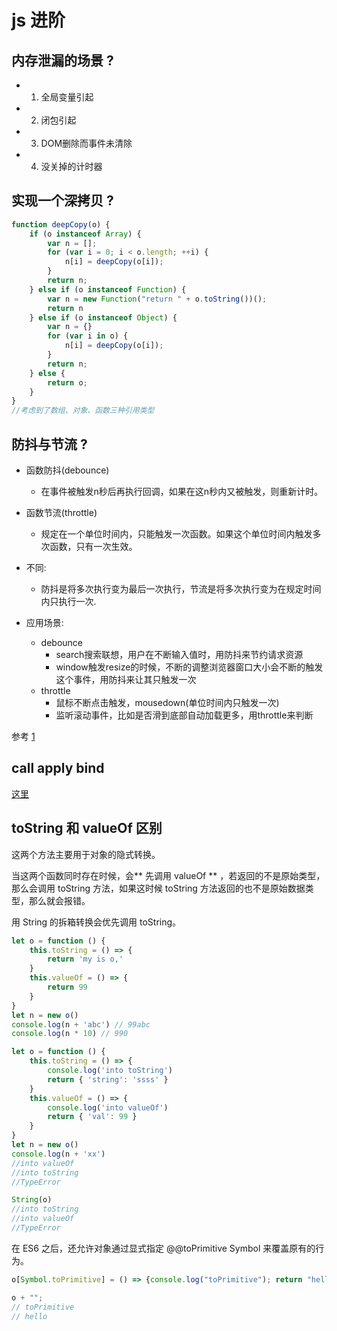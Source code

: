 # js 进阶

## 内存泄漏的场景 ?
- 1. 全局变量引起
- 2. 闭包引起
- 3. DOM删除而事件未清除
- 4. 没关掉的计时器

## 实现一个深拷贝 ?
```js
function deepCopy(o) {
    if (o instanceof Array) {
        var n = [];
        for (var i = 0; i < o.length; ++i) {
            n[i] = deepCopy(o[i]);
        }
        return n;
    } else if (o instanceof Function) {
        var n = new Function("return " + o.toString())();
        return n
    } else if (o instanceof Object) {
        var n = {}
        for (var i in o) {
            n[i] = deepCopy(o[i]);
        }
        return n;
    } else {
        return o;
    }
}
//考虑到了数组、对象、函数三种引用类型
```

## 防抖与节流 ?
- 函数防抖(debounce) 
    - 在事件被触发n秒后再执行回调，如果在这n秒内又被触发，则重新计时。
- 函数节流(throttle) 
    - 规定在一个单位时间内，只能触发一次函数。如果这个单位时间内触发多次函数，只有一次生效。

- 不同:
    - 防抖是将多次执行变为最后一次执行，节流是将多次执行变为在规定时间内只执行一次.

- 应用场景:
    - debounce
        - search搜索联想，用户在不断输入值时，用防抖来节约请求资源
        - window触发resize的时候，不断的调整浏览器窗口大小会不断的触发这个事件，用防抖来让其只触发一次
    - throttle
        - 鼠标不断点击触发，mousedown(单位时间内只触发一次)
        - 监听滚动事件，比如是否滑到底部自动加载更多，用throttle来判断

参考
[1](https://juejin.im/post/5c6bab91f265da2dd94c9f9e)

## call apply bind 
[这里](diy.html#call)

## toString 和 valueOf 区别
这两个方法主要用于对象的隐式转换。

当这两个函数同时存在时候，会** 先调用 valueOf ** ，若返回的不是原始类型，那么会调用 toString 方法，如果这时候 toString 方法返回的也不是原始数据类型，那么就会报错。

用 String 的拆箱转换会优先调用 toString。

```js
let o = function () {
    this.toString = () => {
        return 'my is o,'
    }
    this.valueOf = () => {
        return 99
    }
}
let n = new o()
console.log(n + 'abc') // 99abc
console.log(n * 10) // 990
```

```js
let o = function () {
    this.toString = () => {
        console.log('into toString')
        return { 'string': 'ssss' }
    }
    this.valueOf = () => {
        console.log('into valueOf')
        return { 'val': 99 }
    }
}
let n = new o()
console.log(n + 'xx')
//into valueOf
//into toString
//TypeError

String(o)
//into toString
//into valueOf
//TypeError
```

在 ES6 之后，还允许对象通过显式指定 @@toPrimitive Symbol 来覆盖原有的行为。
```js
o[Symbol.toPrimitive] = () => {console.log("toPrimitive"); return "hello"};

o + "";
// toPrimitive 
// hello
```


